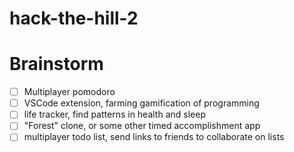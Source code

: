 # hack-the-hill-2

# Brainstorm
- [ ] Multiplayer pomodoro
- [ ] VSCode extension, farming gamification of programming
- [ ] life tracker, find patterns in health and sleep
- [ ] "Forest" clone, or some other timed accomplishment app
- [ ] multiplayer todo list, send links to friends to collaborate on lists